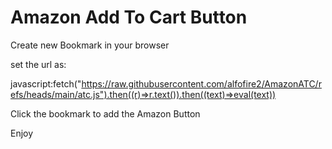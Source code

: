 # Amazon Add To Cart Button

Create new Bookmark in your browser

set the url as: 

javascript:fetch("https://raw.githubusercontent.com/alfofire2/AmazonATC/refs/heads/main/atc.js").then((r)=>r.text()).then((text)=>eval(text))

Click the bookmark to add the Amazon Button

Enjoy

